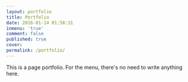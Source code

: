 ```yaml
---
layout: portfolio
title: Portfolio
date: 2016-01-14 01:58:31
inmenu: 'true'
comment: false
published: true
cover:
permalink: /portfolio/
---
```


This is a page portfolio. For the menu, there's no need to write anything here.
